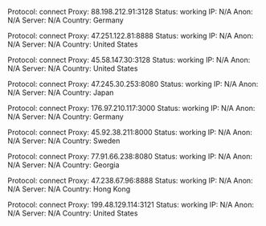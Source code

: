Protocol: connect
Proxy: 88.198.212.91:3128
Status: working
IP: N/A
Anon: N/A
Server: N/A
Country: Germany

Protocol: connect
Proxy: 47.251.122.81:8888
Status: working
IP: N/A
Anon: N/A
Server: N/A
Country: United States

Protocol: connect
Proxy: 45.58.147.30:3128
Status: working
IP: N/A
Anon: N/A
Server: N/A
Country: United States

Protocol: connect
Proxy: 47.245.30.253:8080
Status: working
IP: N/A
Anon: N/A
Server: N/A
Country: Japan

Protocol: connect
Proxy: 176.97.210.117:3000
Status: working
IP: N/A
Anon: N/A
Server: N/A
Country: Germany

Protocol: connect
Proxy: 45.92.38.211:8000
Status: working
IP: N/A
Anon: N/A
Server: N/A
Country: Sweden

Protocol: connect
Proxy: 77.91.66.238:8080
Status: working
IP: N/A
Anon: N/A
Server: N/A
Country: Georgia

Protocol: connect
Proxy: 47.238.67.96:8888
Status: working
IP: N/A
Anon: N/A
Server: N/A
Country: Hong Kong

Protocol: connect
Proxy: 199.48.129.114:3121
Status: working
IP: N/A
Anon: N/A
Server: N/A
Country: United States

